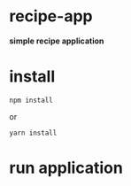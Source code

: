 # recipe-app
<strong>simple recipe application</strong>

# install 
`npm install`

or

`yarn install`

# run application
